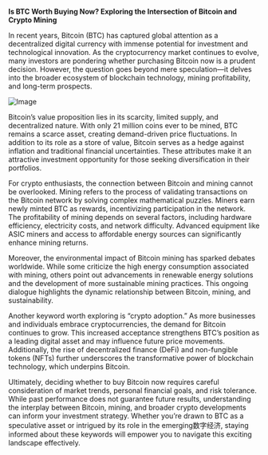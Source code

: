 **Is BTC Worth Buying Now? Exploring the Intersection of Bitcoin and Crypto Mining**

In recent years, Bitcoin (BTC) has captured global attention as a decentralized digital currency with immense potential for investment and technological innovation. As the cryptocurrency market continues to evolve, many investors are pondering whether purchasing Bitcoin now is a prudent decision. However, the question goes beyond mere speculation—it delves into the broader ecosystem of blockchain technology, mining profitability, and long-term prospects.

![Image](https://github.com/user-attachments/assets/31692037-0104-4703-abd1-696b6a7dd41b)

Bitcoin’s value proposition lies in its scarcity, limited supply, and decentralized nature. With only 21 million coins ever to be mined, BTC remains a scarce asset, creating demand-driven price fluctuations. In addition to its role as a store of value, Bitcoin serves as a hedge against inflation and traditional financial uncertainties. These attributes make it an attractive investment opportunity for those seeking diversification in their portfolios.

For crypto enthusiasts, the connection between Bitcoin and mining cannot be overlooked. Mining refers to the process of validating transactions on the Bitcoin network by solving complex mathematical puzzles. Miners earn newly minted BTC as rewards, incentivizing participation in the network. The profitability of mining depends on several factors, including hardware efficiency, electricity costs, and network difficulty. Advanced equipment like ASIC miners and access to affordable energy sources can significantly enhance mining returns.

Moreover, the environmental impact of Bitcoin mining has sparked debates worldwide. While some criticize the high energy consumption associated with mining, others point out advancements in renewable energy solutions and the development of more sustainable mining practices. This ongoing dialogue highlights the dynamic relationship between Bitcoin, mining, and sustainability.

Another keyword worth exploring is “crypto adoption.” As more businesses and individuals embrace cryptocurrencies, the demand for Bitcoin continues to grow. This increased acceptance strengthens BTC’s position as a leading digital asset and may influence future price movements. Additionally, the rise of decentralized finance (DeFi) and non-fungible tokens (NFTs) further underscores the transformative power of blockchain technology, which underpins Bitcoin.

Ultimately, deciding whether to buy Bitcoin now requires careful consideration of market trends, personal financial goals, and risk tolerance. While past performance does not guarantee future results, understanding the interplay between Bitcoin, mining, and broader crypto developments can inform your investment strategy. Whether you’re drawn to BTC as a speculative asset or intrigued by its role in the emerging数字经济, staying informed about these keywords will empower you to navigate this exciting landscape effectively.